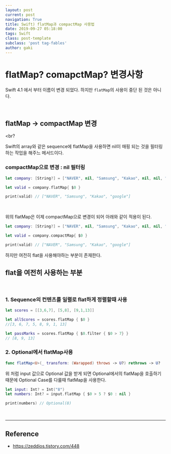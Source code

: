 ```yaml
---
layout: post
current: post
navigation: True
title: Swift) flatMap과 compactMap 사용법 
date: 2019-09-27 05:18:00
tags: Swift 
class: post-template
subclass: 'post tag-fables'
author: gaki
---  
```



# flatMap? comapctMap? 변경사항

Swift 4.1 에서 부터 이름이 변경 되었다. 하지만 `flatMap`의 사용이 중단 된 것은 아니다.

<br>

## flatMap -> compactMap 변경  

<br?

Swift의 array와 같은 sequence에 flatMap을 사용하면 nil이 매핑 되는 것을 필터링하는 작업을 해주느 메서드이다.


### compactMap으로 변경 : nil 필터링

```swift
let company: [String?] = ["NAVER", nil, "Samsung", "Kakao", nil, nil, "google"]

let valid = company.flatMap{ $0 }

print(valid) // ["NAVER", "Samsung", "Kakao", "google"]
```

<br>

위의 flatMap은 이제 compactMap으로 변경이 되어 아래와 같이 적용이 된다.  

```swift
let company: [String?] = ["NAVER", nil, "Samsung", "Kakao", nil, nil, "google"]

let valid = company.compactMap{ $0 }

print(valid) // ["NAVER", "Samsung", "Kakao", "google"]
```

하지만 여전히 flat을 사용해야하는 부분이 존재한다.

## flat을 여전히 사용하는 부분

<br>

### 1. Sequence의 컨텐츠를 일렬로 flat하게 정렬할때 사용 
 
```swift
let scores = [[3,6,7], [5,8], [9,1,13]] 

let allScores = scores.flatMap { $0 } 
//[3, 6, 7, 5, 8, 9, 1, 13] 

let passMarks = scores.flatMap { $0.filter { $0 > 7} } 
// [8, 9, 13]
```

### 2. Optional에서 flatMap사용  


```swift
func flatMap<U>(_ transform: (Warapped) throws -> U?) rethrows -> U?
```

위 처럼 input 값으로 Optional 값을 받게 되면 Optional에서의 flatMap을 호출하기 때문에 Optional Case를 다룰때 flatMap을 사용한다.


```swift
let input: Int? = Int("8")
let numbers: Int? = input.flatMap { $0 > 5 ? $0 : nil }

print(numbers) // Optional(8)
```


<br>

<hr>

## Reference  

- https://zeddios.tistory.com/448

